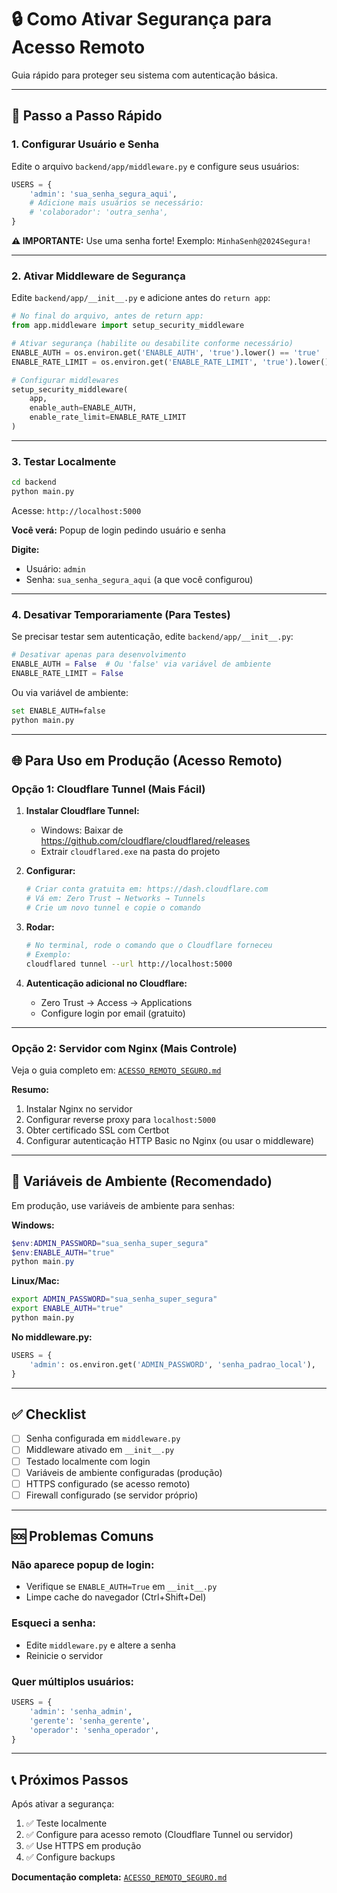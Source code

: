 # 🔒 Como Ativar Segurança para Acesso Remoto

Guia rápido para proteger seu sistema com autenticação básica.

---

## 🚀 Passo a Passo Rápido

### **1. Configurar Usuário e Senha**

Edite o arquivo `backend/app/middleware.py` e configure seus usuários:

```python
USERS = {
    'admin': 'sua_senha_segura_aqui',
    # Adicione mais usuários se necessário:
    # 'colaborador': 'outra_senha',
}
```

**⚠️ IMPORTANTE:** Use uma senha forte! Exemplo: `MinhaSenh@2024Segura!`

---

### **2. Ativar Middleware de Segurança**

Edite `backend/app/__init__.py` e adicione antes do `return app`:

```python
# No final do arquivo, antes de return app:
from app.middleware import setup_security_middleware

# Ativar segurança (habilite ou desabilite conforme necessário)
ENABLE_AUTH = os.environ.get('ENABLE_AUTH', 'true').lower() == 'true'
ENABLE_RATE_LIMIT = os.environ.get('ENABLE_RATE_LIMIT', 'true').lower() == 'true'

# Configurar middlewares
setup_security_middleware(
    app, 
    enable_auth=ENABLE_AUTH,
    enable_rate_limit=ENABLE_RATE_LIMIT
)
```

---

### **3. Testar Localmente**

```bash
cd backend
python main.py
```

Acesse: `http://localhost:5000`

**Você verá:** Popup de login pedindo usuário e senha

**Digite:**
- Usuário: `admin`
- Senha: `sua_senha_segura_aqui` (a que você configurou)

---

### **4. Desativar Temporariamente (Para Testes)**

Se precisar testar sem autenticação, edite `backend/app/__init__.py`:

```python
# Desativar apenas para desenvolvimento
ENABLE_AUTH = False  # Ou 'false' via variável de ambiente
ENABLE_RATE_LIMIT = False
```

Ou via variável de ambiente:
```bash
set ENABLE_AUTH=false
python main.py
```

---

## 🌐 Para Uso em Produção (Acesso Remoto)

### **Opção 1: Cloudflare Tunnel (Mais Fácil)**

1. **Instalar Cloudflare Tunnel:**
   - Windows: Baixar de https://github.com/cloudflare/cloudflared/releases
   - Extrair `cloudflared.exe` na pasta do projeto

2. **Configurar:**
   ```bash
   # Criar conta gratuita em: https://dash.cloudflare.com
   # Vá em: Zero Trust → Networks → Tunnels
   # Crie um novo tunnel e copie o comando
   ```

3. **Rodar:**
   ```bash
   # No terminal, rode o comando que o Cloudflare forneceu
   # Exemplo:
   cloudflared tunnel --url http://localhost:5000
   ```

4. **Autenticação adicional no Cloudflare:**
   - Zero Trust → Access → Applications
   - Configure login por email (gratuito)

---

### **Opção 2: Servidor com Nginx (Mais Controle)**

Veja o guia completo em: [`ACESSO_REMOTO_SEGURO.md`](ACESSO_REMOTO_SEGURO.md)

**Resumo:**
1. Instalar Nginx no servidor
2. Configurar reverse proxy para `localhost:5000`
3. Obter certificado SSL com Certbot
4. Configurar autenticação HTTP Basic no Nginx (ou usar o middleware)

---

## 📝 Variáveis de Ambiente (Recomendado)

Em produção, use variáveis de ambiente para senhas:

**Windows:**
```powershell
$env:ADMIN_PASSWORD="sua_senha_super_segura"
$env:ENABLE_AUTH="true"
python main.py
```

**Linux/Mac:**
```bash
export ADMIN_PASSWORD="sua_senha_super_segura"
export ENABLE_AUTH="true"
python main.py
```

**No middleware.py:**
```python
USERS = {
    'admin': os.environ.get('ADMIN_PASSWORD', 'senha_padrao_local'),
}
```

---

## ✅ Checklist

- [ ] Senha configurada em `middleware.py`
- [ ] Middleware ativado em `__init__.py`
- [ ] Testado localmente com login
- [ ] Variáveis de ambiente configuradas (produção)
- [ ] HTTPS configurado (se acesso remoto)
- [ ] Firewall configurado (se servidor próprio)

---

## 🆘 Problemas Comuns

### **Não aparece popup de login:**
- Verifique se `ENABLE_AUTH=True` em `__init__.py`
- Limpe cache do navegador (Ctrl+Shift+Del)

### **Esqueci a senha:**
- Edite `middleware.py` e altere a senha
- Reinicie o servidor

### **Quer múltiplos usuários:**
```python
USERS = {
    'admin': 'senha_admin',
    'gerente': 'senha_gerente',
    'operador': 'senha_operador',
}
```

---

## 📞 Próximos Passos

Após ativar a segurança:
1. ✅ Teste localmente
2. ✅ Configure para acesso remoto (Cloudflare Tunnel ou servidor)
3. ✅ Use HTTPS em produção
4. ✅ Configure backups

**Documentação completa:** [`ACESSO_REMOTO_SEGURO.md`](ACESSO_REMOTO_SEGURO.md)


